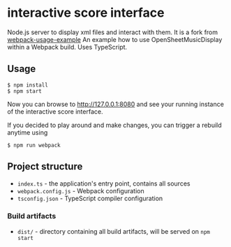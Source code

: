 # interactive score interface
Node.js server to display xml files and interact with them.
It is a fork from [webpack-usage-example](https://github.com/opensheetmusicdisplay/webpack-usage-example)
An example how to use OpenSheetMusicDisplay within a Webpack build. Uses TypeScript.

## Usage
```
$ npm install
$ npm start
```

Now you can browse to http://127.0.0.1:8080 and see your running instance of
the interactive score interface.

If you decided to play around and make changes, you can trigger a rebuild anytime using
```
$ npm run webpack
```

## Project structure
* `index.ts` - the application's entry point, contains all sources
* `webpack.config.js` - Webpack configuration
* `tsconfig.json` - TypeScript compiler configuration

### Build artifacts
* `dist/` - directory containing all build artifacts, will be served on `npm start`


